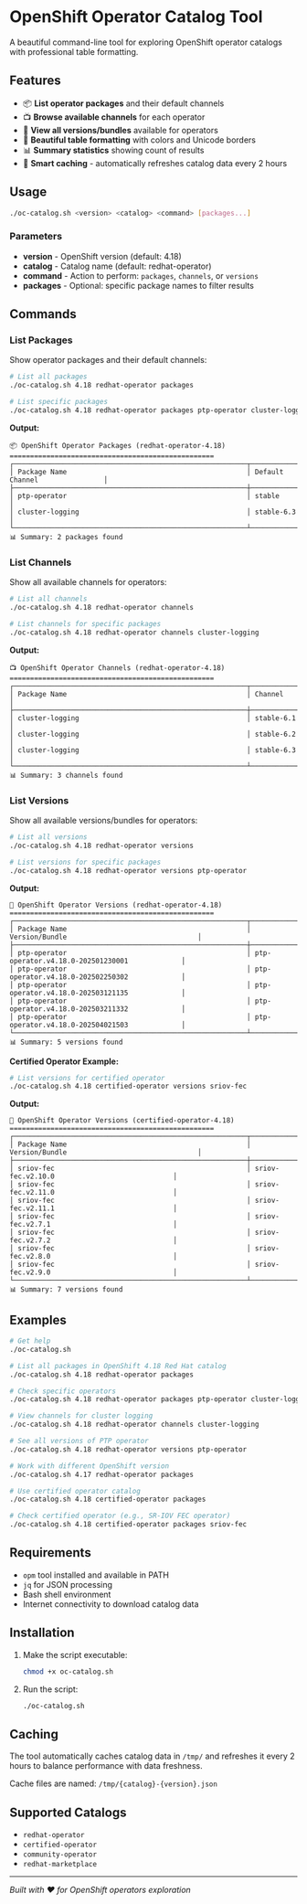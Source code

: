 # OpenShift Operator Catalog Tool

A beautiful command-line tool for exploring OpenShift operator catalogs with professional table formatting.

## Features

- 📦 **List operator packages** and their default channels
- 📺 **Browse available channels** for each operator
- 🔢 **View all versions/bundles** available for operators
- 🎨 **Beautiful table formatting** with colors and Unicode borders
- 📊 **Summary statistics** showing count of results
- 🚀 **Smart caching** - automatically refreshes catalog data every 2 hours

## Usage

```bash
./oc-catalog.sh <version> <catalog> <command> [packages...]
```

### Parameters

- **version** - OpenShift version (default: 4.18)
- **catalog** - Catalog name (default: redhat-operator)  
- **command** - Action to perform: `packages`, `channels`, or `versions`
- **packages** - Optional: specific package names to filter results

## Commands

### List Packages
Show operator packages and their default channels:

```bash
# List all packages
./oc-catalog.sh 4.18 redhat-operator packages

# List specific packages
./oc-catalog.sh 4.18 redhat-operator packages ptp-operator cluster-logging
```

**Output:**
```
📦 OpenShift Operator Packages (redhat-operator-4.18)
==================================================
┌─────────────────────────────────────────────────────────┬────────────────────────────────┐
│ Package Name                                            │ Default Channel                │
├─────────────────────────────────────────────────────────┼────────────────────────────────┤
│ ptp-operator                                            │ stable                         │
│ cluster-logging                                         │ stable-6.3                     │
└─────────────────────────────────────────────────────────┴────────────────────────────────┘
📊 Summary: 2 packages found
```

### List Channels
Show all available channels for operators:

```bash
# List all channels
./oc-catalog.sh 4.18 redhat-operator channels

# List channels for specific packages
./oc-catalog.sh 4.18 redhat-operator channels cluster-logging
```

**Output:**
```
📺 OpenShift Operator Channels (redhat-operator-4.18)
==================================================
┌─────────────────────────────────────────────────────────┬───────────────────────────────────┐
│ Package Name                                            │ Channel                           │
├─────────────────────────────────────────────────────────┼───────────────────────────────────┤
│ cluster-logging                                         │ stable-6.1                        │
│ cluster-logging                                         │ stable-6.2                        │
│ cluster-logging                                         │ stable-6.3                        │
└─────────────────────────────────────────────────────────┴───────────────────────────────────┘
📊 Summary: 3 channels found
```

### List Versions
Show all available versions/bundles for operators:

```bash
# List all versions
./oc-catalog.sh 4.18 redhat-operator versions

# List versions for specific packages  
./oc-catalog.sh 4.18 redhat-operator versions ptp-operator
```

**Output:**
```
🔢 OpenShift Operator Versions (redhat-operator-4.18)
==================================================
┌─────────────────────────────────────────────────────────┬───────────────────────────────────────────────┐
│ Package Name                                            │ Version/Bundle                                │
├─────────────────────────────────────────────────────────┼───────────────────────────────────────────────┤
│ ptp-operator                                            │ ptp-operator.v4.18.0-202501230001             │
│ ptp-operator                                            │ ptp-operator.v4.18.0-202502250302             │
│ ptp-operator                                            │ ptp-operator.v4.18.0-202503121135             │
│ ptp-operator                                            │ ptp-operator.v4.18.0-202503211332             │
│ ptp-operator                                            │ ptp-operator.v4.18.0-202504021503             │
└─────────────────────────────────────────────────────────┴───────────────────────────────────────────────┘
📊 Summary: 5 versions found
```

**Certified Operator Example:**
```bash
# List versions for certified operator
./oc-catalog.sh 4.18 certified-operator versions sriov-fec
```

**Output:**
```
🔢 OpenShift Operator Versions (certified-operator-4.18)
==================================================
┌─────────────────────────────────────────────────────────┬───────────────────────────────────────────────┐
│ Package Name                                            │ Version/Bundle                                │
├─────────────────────────────────────────────────────────┼───────────────────────────────────────────────┤
│ sriov-fec                                               │ sriov-fec.v2.10.0                             │
│ sriov-fec                                               │ sriov-fec.v2.11.0                             │
│ sriov-fec                                               │ sriov-fec.v2.11.1                             │
│ sriov-fec                                               │ sriov-fec.v2.7.1                              │
│ sriov-fec                                               │ sriov-fec.v2.7.2                              │
│ sriov-fec                                               │ sriov-fec.v2.8.0                              │
│ sriov-fec                                               │ sriov-fec.v2.9.0                              │
└─────────────────────────────────────────────────────────┴───────────────────────────────────────────────┘
📊 Summary: 7 versions found
```

## Examples

```bash
# Get help
./oc-catalog.sh

# List all packages in OpenShift 4.18 Red Hat catalog
./oc-catalog.sh 4.18 redhat-operator packages

# Check specific operators
./oc-catalog.sh 4.18 redhat-operator packages ptp-operator cluster-logging

# View channels for cluster logging
./oc-catalog.sh 4.18 redhat-operator channels cluster-logging

# See all versions of PTP operator
./oc-catalog.sh 4.18 redhat-operator versions ptp-operator

# Work with different OpenShift version
./oc-catalog.sh 4.17 redhat-operator packages

# Use certified operator catalog
./oc-catalog.sh 4.18 certified-operator packages

# Check certified operator (e.g., SR-IOV FEC operator)
./oc-catalog.sh 4.18 certified-operator packages sriov-fec
```

## Requirements

- `opm` tool installed and available in PATH
- `jq` for JSON processing
- Bash shell environment
- Internet connectivity to download catalog data

## Installation

1. Make the script executable:
   ```bash
   chmod +x oc-catalog.sh
   ```

2. Run the script:
   ```bash
   ./oc-catalog.sh
   ```

## Caching

The tool automatically caches catalog data in `/tmp/` and refreshes it every 2 hours to balance performance with data freshness.

Cache files are named: `/tmp/{catalog}-{version}.json`

## Supported Catalogs

- `redhat-operator`
- `certified-operator`  
- `community-operator`
- `redhat-marketplace`

---

*Built with ❤️ for OpenShift operators exploration*